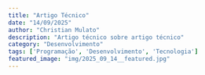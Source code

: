 ```yaml
---
title: "Artigo Técnico"
date: "14/09/2025"
author: "Christian Mulato"
description: "Artigo técnico sobre artigo técnico"
category: "Desenvolvimento"
tags: ['Programação', 'Desenvolvimento', 'Tecnologia']
featured_image: "img/2025_09_14__featured.jpg"
---
```


